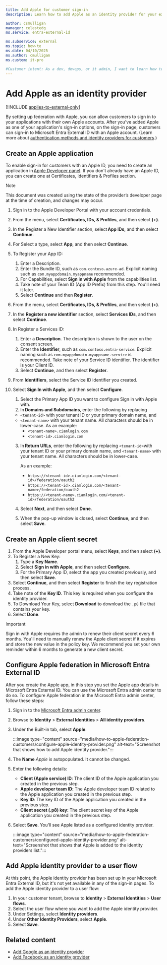 ```yaml
---
title: Add Apple for customer sign-in
description: Learn how to add Apple as an identity provider for your external tenant.

author: csmulligan
manager: celestedg
ms.service: entra-external-id

ms.subservice: external
ms.topic: how-to
ms.date: 04/10/2025
ms.author: cmulligan
ms.custom: it-pro

#Customer intent: As a dev, devops, or it admin, I want to learn how to add Apple as an identity provider for my external tenant.
---
```

# Add Apple as an identity provider

[!INCLUDE [applies-to-external-only](../includes/applies-to-external-only.md)]

By setting up federation with Apple, you can allow customers to sign in to your applications with their own Apple accounts. After you've added Apple as one of your application's sign-in options, on the sign-in page, customers can sign-in to Microsoft Entra External ID with an Apple account. (Learn more about [authentication methods and identity providers for customers](concept-authentication-methods-customers.md).)

## Create an Apple application

To enable sign-in for customers with an Apple ID, you need to create an application in [Apple Developer panel](https://developer.apple.com/). If you don't already have an Apple ID, you can create one at Certificates, Identifiers & Profiles section.

> [!NOTE]
> This document was created using the state of the provider’s developer page at the time of creation, and changes may occur.
1. Sign in to the Apple Developer Portal with your account credentials.
2. From the menu, select **Certificates, IDs, & Profiles**, and then select **(+)**.
3. In the Register a New Identifier section, select **App IDs**, and then select **Continue**.
4. For Select a type, select **App**, and then select **Continue**.
5. To Register your App ID:
   1. Enter a Description.
   1. Enter the Bundle ID, such as `com.contoso.azure-ad`. Explicit naming such as `com.myappdomain.myappname` recommended.
   1. For Capabilities, select **Sign in with Apple** from the capabilities list.
   1. Take note of your Team ID (App ID Prefix) from this step. You'll need it later.
   1. Select **Continue** and then **Register**.
6. From the menu, select **Certificates, IDs, & Profiles**, and then select **(+)**.
7. In the **Register a new identifier** section, select **Services IDs**, and then select **Continue**.
8. In Register a Services ID:
   1. Enter a **Description**. The description is shown to the user on the consent screen.
   1. Enter the **Identifier**, such as `com.contoso.entra-service`. Explicit naming such as `com.myappdomain.myappname.service` is recommended. Take note of your Service ID identifier. The identifier is your Client ID.
   1. Select **Continue**, and then select **Register**.
9. From **Identifiers**, select the Service ID identifier you created.
10. Select **Sign In with Apple**, and then select **Configure**.
    1. Select the Primary App ID you want to configure Sign in with Apple with.
    2. In **Domains and Subdomains**, enter the following by replacing
      - `<tenant-id>` with your tenant ID or your primary domain name, and
      - `<tenant-name>` with your tenant name. All characters should be in lower-case.
         As an example:
         - `<tenant-name>.ciamlogin.com`
         - `<tenant-id>.ciamlogin.com`

    3. In **Return URLs**, enter the following by replacing `<tenant-id>`with your tenant ID or your primary domain name, and `<tenant-name>` with your tenant name. All characters should be in lower-case.

         As an example:
         - `https://<tenant-id>.ciamlogin.com/<tenant-id>/federation/oauth2`
         - `https://<tenant-id>.ciamlogin.com/<tenant-name>/federation/oauth2`
         - `https://<tenant-name>.ciamlogin.com/<tenant-id>/federation/oauth2`
    4. Select **Next**, and then select **Done**.
    5. When the pop-up window is closed, select **Continue**, and then select **Save**.

## Create an Apple client secret

1. From the Apple Developer portal menu, select **Keys**, and then select **(+)**.
2. To Register a New Key:
    1. Type a **Key Name**.
    1. Select **Sign in with Apple**, and then select **Configure**.
    1. For the Primary App ID, select the app you created previously, and then select **Save**.
3. Select **Continue**, and then select **Register** to finish the key registration process.
4. Take note of the **Key ID**. This key is required when you configure the identity provider.
5. To Download Your Key, select **Download** to download the `.p8` file that contains your key.
6. Select **Done**.

> [!IMPORTANT]
> Sign in with Apple requires the admin to renew their client secret every 6 months. You'll need to manually renew the Apple client secret if it expires and store the new value in the policy key. We recommend you set your own reminder within 6 months to generate a new client secret.

## Configure Apple federation in Microsoft Entra External ID

After you create the Apple app, in this step you set the Apple app details in Microsoft Entra External ID. You can use the Microsoft Entra admin center to do so. To configure Apple federation in the Microsoft Entra admin center, follow these steps:

1. Sign in to the [Microsoft Entra admin center](https://entra.microsoft.com).
1. Browse to **Identity** > **External Identities** > **All identity providers**.
1. Under the Built-in tab, select **Apple**.

    :::image type="content" source="media/how-to-apple-federation-customers/configure-apple-identity-provider.png" alt-text="Screenshot that shows how to add Apple identity provider.":::

1. The **Name** *Apple* is autopopulated. It cannot be changed.
1. Enter the following details: 
    - **Client (Apple service) ID**: The client ID of the Apple application you created in the previous step.
    - **Apple developer team ID**: The Apple developer team ID related to the Apple application you created in the previous step.
    - **Key ID**: The key ID of the Apple application you created in the previous step.
    - **Client secret (.p8) key**: The client secret key of the Apple application you created in the previous step.
1. Select **Save**. You’ll see Apple listed as a configured identity provider.

    :::image type="content" source="media/how-to-apple-federation-customers/configured-apple-identity-provider.png" alt-text="Screenshot that shows that Apple is added to the identity providers list.":::

## Add Apple identity provider to a user flow

At this point, the Apple identity provider has been set up in your Microsoft Entra External ID, but it's not yet available in any of the sign-in pages. To add the Apple identity provider to a user flow:

1. In your customer tenant, browse to **Identity** > **External Identities** > **User flows**.
1. Select the user flow where you want to add the Apple identity provider.
1. Under Settings, select **Identity providers**.
1. Under **Other Identity Providers**, select **Apple**.
1. Select **Save**.

## Related content

- [Add Google as an identity provider](how-to-google-federation-customers.md)
- [Add Facebook as an identity provider](how-to-facebook-federation-customers.md)
